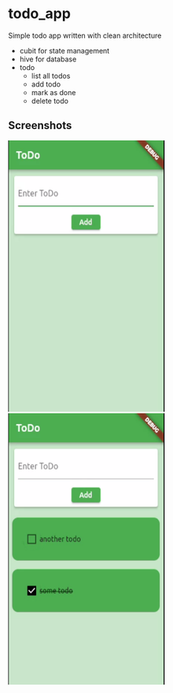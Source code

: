 # todo_app
Simple todo app written with clean architecture
  - cubit for state management
  - hive for database
  - todo 
    - list all todos
    - add todo
    - mark as done
    - delete todo

## Screenshots 
  <tr>
    <td><img src="screenshots/screen1.png" width=318  height=552></td>
    <td><img src="screenshots/screen2.png" width=318  height=552></td>
  </tr>
